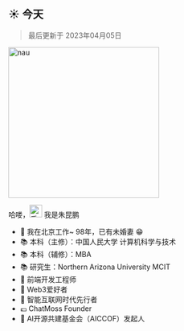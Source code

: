<h2>☀️ 今天</h2>
<blockquote>最后更新于 2023年04月05日</blockquote>
<img src="https://octodex.github.com/images/daftpunktocat-thomas.gif" width="300" alt="nau">
<p>哈喽，<img src="https://media.giphy.com/media/hvRJCLFzcasrR4ia7z/giphy.gif" width="25" alt="手势"> 我是朱昆鹏</p>
<ul>
  <li>🔭 我在北京工作~ 98年，已有未婚妻 😁</li>
  <li>📚 本科（主修）：中国人民大学 计算机科学与技术</li>
  <li>📚 本科（辅修）：MBA</li>
  <li>📚 研究生：Northern Arizona University MCIT</li>
  <li>🔋 前端开发工程师</li>
  <li>📡 Web3爱好者</li>
  <li>📡 智能互联网时代先行者</li>
  <li>💷 ChatMoss Founder</li>
  <li>🌱 AI开源共建基金会（AICCOF）发起人</li>
</ul>

